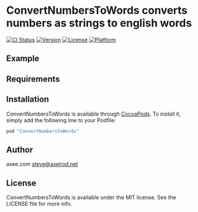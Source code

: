 # ConvertNumbersToWords converts numbers as strings to english words 

[![CI Status](http://img.shields.io/travis/steveaxelrod007/ConvertNumbersToWords.svg?style=flat)](https://travis-ci.org/steveaxelrod007/ConvertNumbersToWords)
[![Version](https://img.shields.io/cocoapods/v/ConvertNumbersToWords.svg?style=flat)](http://cocoapods.org/pods/ConvertNumbersToWords)
[![License](https://img.shields.io/cocoapods/l/ConvertNumbersToWords.svg?style=flat)](http://cocoapods.org/pods/ConvertNumbersToWords)
[![Platform](https://img.shields.io/cocoapods/p/ConvertNumbersToWords.svg?style=flat)](http://cocoapods.org/pods/ConvertNumbersToWords)

## Example



## Requirements

## Installation

ConvertNumbersToWords is available through [CocoaPods](http://cocoapods.org). To install
it, simply add the following line to your Podfile:

```ruby
pod "ConvertNumbersToWords"
```

## Author

axee.com  steve@axelrod.net

## License

ConvertNumbersToWords is available under the MIT license. See the LICENSE file for more info.
